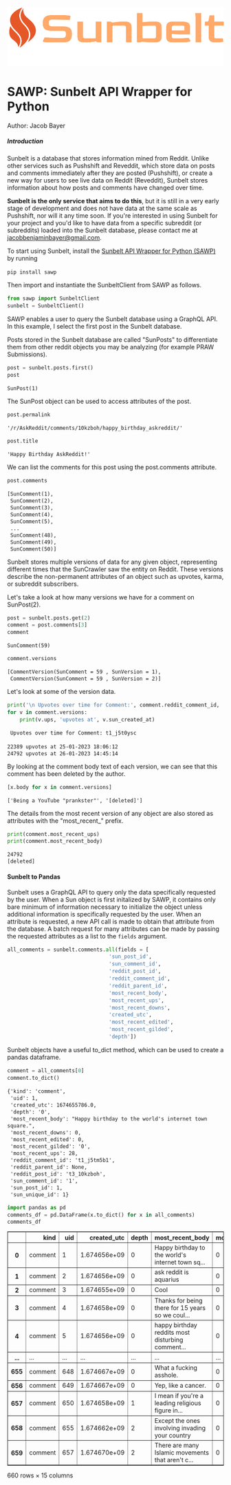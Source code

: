 
![Sunbelt](/assets/logo-no-background.png)


# SAWP: Sunbelt API Wrapper for Python
Author: Jacob Bayer

##### Introduction
Sunbelt is a database that stores information mined from Reddit. Unlike other services such as Pushshift and Reveddit, which store data on posts and comments immediately after they are posted (Pushshift), or create a new way for users to see live data on Reddit (Reveddit), Sunbelt stores information about how posts and comments have changed over time. 

**Sunbelt is the only service that aims to do this**, but it is still in a very early stage of development and does not have data at the same scale as Pushshift, nor will it any time soon. If you're interested in using Sunbelt for your project and you'd like to have data from a specific subreddit (or subreddits) loaded into the Sunbelt database, please contact me at jacobbenjaminbayer@gmail.com.

To start using Sunbelt, install the [Sunbelt API Wrapper for Python (SAWP)](https://pypi.org/project/sawp/) by running 

` pip install sawp `

Then import and instantiate the SunbeltClient from SAWP as follows.


```python
from sawp import SunbeltClient
sunbelt = SunbeltClient()
```

SAWP enables a user to query the Sunbelt database using a GraphQL API. In this example, I select the first post in the Sunbelt database.

Posts stored in the Sunbelt database are called "SunPosts" to differentiate them from other reddit objects you may be analyzing (for example PRAW Submissions).


```python
post = sunbelt.posts.first()
post
```




    SunPost(1)



The SunPost object can be used to access attributes of the post.



```python
post.permalink
```




    '/r/AskReddit/comments/10kzboh/happy_birthday_askreddit/'




```python
post.title
```




    'Happy Birthday AskReddit!'



We can list the comments for this post using the post.comments attribute.


```python
post.comments
```




    [SunComment(1),
     SunComment(2),
     SunComment(3),
     SunComment(4),
     SunComment(5),
     ...
     SunComment(48),
     SunComment(49),
     SunComment(50)]



Sunbelt stores multiple versions of data for any given object, representing different times that the SunCrawler saw the entity on Reddit. These versions describe the non-permanent attributes of an object such as upvotes, karma, or subreddit subscribers.

Let's take a look at how many versions we have for a comment on SunPost(2).


```python
post = sunbelt.posts.get(2)
comment = post.comments[3]
comment
```




    SunComment(59)




```python
comment.versions
```




    [CommentVersion(SunComment = 59 , SunVersion = 1),
     CommentVersion(SunComment = 59 , SunVersion = 2)]



Let's look at some of the version data.


```python
print('\n Upvotes over time for Comment:', comment.reddit_comment_id, '\n') #, '\n Posted in r/', post.subreddit.display_name, '\n')
for v in comment.versions:
    print(v.ups, 'upvotes at', v.sun_created_at)
```

    
     Upvotes over time for Comment: t1_j5t0ysc 
    
    22389 upvotes at 25-01-2023 18:06:12
    24792 upvotes at 26-01-2023 14:45:14


By looking at the comment body text of each version, we can see that this comment has been deleted by the author.


```python
[x.body for x in comment.versions]
```




    ['Being a YouTube "prankster"', '[deleted]']



The details from the most recent version of any object are also stored as attributes with the "most_recent_" prefix.


```python
print(comment.most_recent_ups)
print(comment.most_recent_body)
```

    24792
    [deleted]


#### Sunbelt to Pandas

Sunbelt uses a GraphQL API to query only the data specifically requested by the user. When a Sun object is first initalized by SAWP, it contains only bare minimum of information necessary to initialize the object unless additional information is specifically requested by the user. When an attribute is requested, a new API call is made to obtain that attribute from the database. A batch request for many attributes can be made by passing the requested attributes as a list to the `fields` argument.


```python
all_comments = sunbelt.comments.all(fields = [
                                 'sun_post_id',
                                 'sun_comment_id',
                                 'reddit_post_id',
                                 'reddit_comment_id',
                                 'reddit_parent_id',
                                 'most_recent_body',
                                 'most_recent_ups',
                                 'most_recent_downs',
                                 'created_utc',
                                 'most_recent_edited',
                                 'most_recent_gilded',
                                 'depth'])
```

Sunbelt objects have a useful to_dict method, which can be used to create a pandas dataframe.


```python
comment = all_comments[0]
comment.to_dict()
```




    {'kind': 'comment',
     'uid': 1,
     'created_utc': 1674655786.0,
     'depth': '0',
     'most_recent_body': "Happy birthday to the world's internet town square.",
     'most_recent_downs': 0,
     'most_recent_edited': 0,
     'most_recent_gilded': '0',
     'most_recent_ups': 28,
     'reddit_comment_id': 't1_j5tm5b1',
     'reddit_parent_id': None,
     'reddit_post_id': 't3_10kzboh',
     'sun_comment_id': '1',
     'sun_post_id': 1,
     'sun_unique_id': 1}




```python
import pandas as pd
comments_df = pd.DataFrame(x.to_dict() for x in all_comments)
comments_df
```




<div>

<table border="1" class="dataframe">
  <thead>
    <tr style="text-align: right;">
      <th></th>
      <th>kind</th>
      <th>uid</th>
      <th>created_utc</th>
      <th>depth</th>
      <th>most_recent_body</th>
      <th>most_recent_downs</th>
      <th>most_recent_edited</th>
      <th>most_recent_gilded</th>
      <th>most_recent_ups</th>
      <th>reddit_comment_id</th>
      <th>reddit_parent_id</th>
      <th>reddit_post_id</th>
      <th>sun_comment_id</th>
      <th>sun_post_id</th>
      <th>sun_unique_id</th>
    </tr>
  </thead>
  <tbody>
    <tr>
      <th>0</th>
      <td>comment</td>
      <td>1</td>
      <td>1.674656e+09</td>
      <td>0</td>
      <td>Happy birthday to the world's internet town sq...</td>
      <td>0</td>
      <td>0</td>
      <td>0</td>
      <td>28</td>
      <td>t1_j5tm5b1</td>
      <td>None</td>
      <td>t3_10kzboh</td>
      <td>1</td>
      <td>1</td>
      <td>1</td>
    </tr>
    <tr>
      <th>1</th>
      <td>comment</td>
      <td>2</td>
      <td>1.674656e+09</td>
      <td>0</td>
      <td>ask reddit is aquarius</td>
      <td>0</td>
      <td>0</td>
      <td>0</td>
      <td>8</td>
      <td>t1_j5tlz13</td>
      <td>None</td>
      <td>t3_10kzboh</td>
      <td>2</td>
      <td>1</td>
      <td>2</td>
    </tr>
    <tr>
      <th>2</th>
      <td>comment</td>
      <td>3</td>
      <td>1.674655e+09</td>
      <td>0</td>
      <td>Cool</td>
      <td>0</td>
      <td>0</td>
      <td>0</td>
      <td>7</td>
      <td>t1_j5tlfri</td>
      <td>None</td>
      <td>t3_10kzboh</td>
      <td>3</td>
      <td>1</td>
      <td>3</td>
    </tr>
    <tr>
      <th>3</th>
      <td>comment</td>
      <td>4</td>
      <td>1.674658e+09</td>
      <td>0</td>
      <td>Thanks for being there for 15 years so we coul...</td>
      <td>0</td>
      <td>0</td>
      <td>0</td>
      <td>8</td>
      <td>t1_j5tq7nj</td>
      <td>None</td>
      <td>t3_10kzboh</td>
      <td>4</td>
      <td>1</td>
      <td>4</td>
    </tr>
    <tr>
      <th>4</th>
      <td>comment</td>
      <td>5</td>
      <td>1.674656e+09</td>
      <td>0</td>
      <td>happy birthday reddits most disturbing comment...</td>
      <td>0</td>
      <td>0</td>
      <td>0</td>
      <td>8</td>
      <td>t1_j5tmm97</td>
      <td>None</td>
      <td>t3_10kzboh</td>
      <td>5</td>
      <td>1</td>
      <td>5</td>
    </tr>
    <tr>
      <th>...</th>
      <td>...</td>
      <td>...</td>
      <td>...</td>
      <td>...</td>
      <td>...</td>
      <td>...</td>
      <td>...</td>
      <td>...</td>
      <td>...</td>
      <td>...</td>
      <td>...</td>
      <td>...</td>
      <td>...</td>
      <td>...</td>
      <td>...</td>
    </tr>
    <tr>
      <th>655</th>
      <td>comment</td>
      <td>648</td>
      <td>1.674667e+09</td>
      <td>0</td>
      <td>What a fucking asshole.</td>
      <td>0</td>
      <td>0</td>
      <td>0</td>
      <td>1</td>
      <td>t1_j5udej5</td>
      <td>None</td>
      <td>t3_10kzjx3</td>
      <td>648</td>
      <td>15</td>
      <td>648</td>
    </tr>
    <tr>
      <th>656</th>
      <td>comment</td>
      <td>649</td>
      <td>1.674667e+09</td>
      <td>0</td>
      <td>Yep, like a cancer.</td>
      <td>0</td>
      <td>0</td>
      <td>0</td>
      <td>1</td>
      <td>t1_j5uf640</td>
      <td>None</td>
      <td>t3_10kzjx3</td>
      <td>649</td>
      <td>15</td>
      <td>649</td>
    </tr>
    <tr>
      <th>657</th>
      <td>comment</td>
      <td>650</td>
      <td>1.674658e+09</td>
      <td>1</td>
      <td>I mean if you're a leading religious figure in...</td>
      <td>0</td>
      <td>0</td>
      <td>0</td>
      <td>39</td>
      <td>t1_j5tselp</td>
      <td>None</td>
      <td>t3_10kzjx3</td>
      <td>650</td>
      <td>15</td>
      <td>650</td>
    </tr>
    <tr>
      <th>658</th>
      <td>comment</td>
      <td>655</td>
      <td>1.674662e+09</td>
      <td>2</td>
      <td>Except the ones involving invading your country</td>
      <td>0</td>
      <td>0</td>
      <td>0</td>
      <td>11</td>
      <td>t1_j5u073l</td>
      <td>None</td>
      <td>t3_10kzjx3</td>
      <td>655</td>
      <td>15</td>
      <td>655</td>
    </tr>
    <tr>
      <th>659</th>
      <td>comment</td>
      <td>657</td>
      <td>1.674670e+09</td>
      <td>2</td>
      <td>There are many Islamic movements that aren't c...</td>
      <td>0</td>
      <td>0</td>
      <td>0</td>
      <td>1</td>
      <td>t1_j5unxzh</td>
      <td>None</td>
      <td>t3_10kzjx3</td>
      <td>657</td>
      <td>15</td>
      <td>657</td>
    </tr>
  </tbody>
</table>
<p>660 rows × 15 columns</p>
</div>

